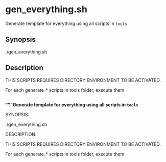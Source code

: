 # gen_everything.sh

Generate template for everything using all scripts in `tools`

## Synopsis


./gen_everything.sh

## Description


THIS SCRIPTS REQUIRES DIRECTORY ENVIRONMENT TO BE ACTIVATED.

For each generate_* scripts in tools folder, execute them



## 

 **"""Generate template for everything using all scripts in `tools`**
 
 SYNOPSIS:
 
 ./gen_everything.sh
 
 DESCRIPTION:
 
 THIS SCRIPTS REQUIRES DIRECTORY ENVIRONMENT TO BE ACTIVATED.
 
 For each generate_* scripts in tools folder, execute them
